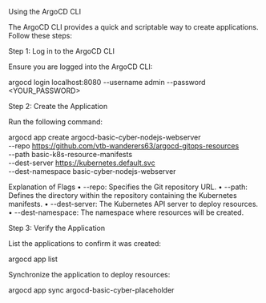 Using the ArgoCD CLI

The ArgoCD CLI provides a quick and scriptable way to create applications. Follow these steps:

Step 1: Log in to the ArgoCD CLI

Ensure you are logged into the ArgoCD CLI:

argocd login localhost:8080 --username admin --password <YOUR_PASSWORD>

Step 2: Create the Application

Run the following command:

argocd app create argocd-basic-cyber-nodejs-webserver \
    --repo https://github.com/vtb-wanderers63/argocd-gitops-resources \
    --path basic-k8s-resource-manifests \
    --dest-server https://kubernetes.default.svc \
    --dest-namespace basic-cyber-nodejs-webserver

Explanation of Flags
	•	--repo: Specifies the Git repository URL.
	•	--path: Defines the directory within the repository containing the Kubernetes manifests.
	•	--dest-server: The Kubernetes API server to deploy resources.
	•	--dest-namespace: The namespace where resources will be created.

Step 3: Verify the Application

List the applications to confirm it was created:

argocd app list

Synchronize the application to deploy resources:

argocd app sync argocd-basic-cyber-placeholder




